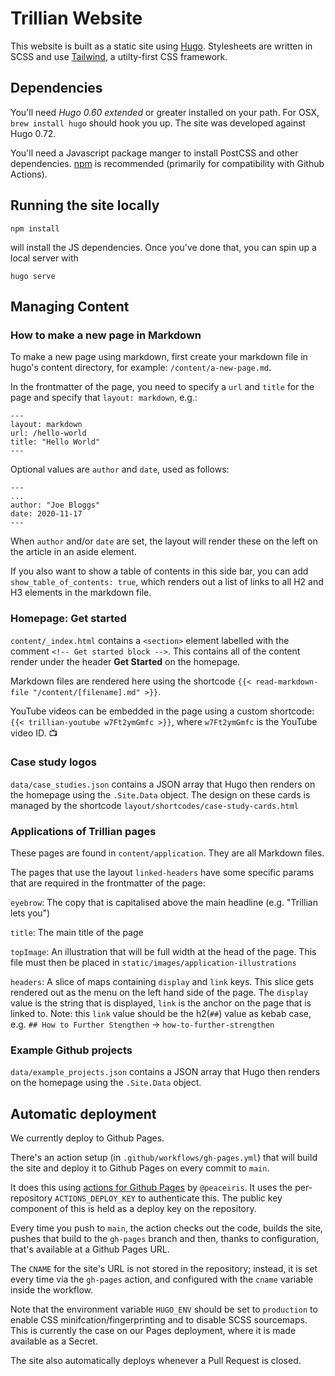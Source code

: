 # Trillian Website

This website is built as a static site using [Hugo][hugo]. Stylesheets are written in SCSS and use [Tailwind][tailwind], a utilty-first CSS framework.

## Dependencies

You'll need _Hugo 0.60 extended_ or greater installed on your path. For OSX, `brew install hugo` should hook you up. The site was developed against Hugo 0.72.

You'll need a Javascript package manger to install PostCSS and other dependencies. [npm][npm] is recommended (primarily for compatibility with Github Actions).

## Running the site locally

    npm install

will install the JS dependencies. Once you've done that, you can spin up a local server with

    hugo serve

## Managing Content

### How to make a new page in Markdown

To make a new page using markdown, first create your markdown file in hugo's content directory, for example: `/content/a-new-page.md`.

In the frontmatter of the page, you need to specify a `url` and `title` for the page and specify that `layout: markdown`, e.g.:

```
---
layout: markdown
url: /hello-world
title: "Hello World"
---
```

Optional values are `author` and `date`, used as follows:

```
---
...
author: "Joe Bloggs"
date: 2020-11-17
---
```

When `author` and/or `date` are set, the layout will render these on the left on the article in an aside element.

If you also want to show a table of contents in this side bar, you can add `show_table_of_contents: true`, which renders out a list of links to all H2 and H3 elements in the markdown file.

### Homepage: Get started

`content/_index.html` contains a `<section>` element labelled with the comment `<!-- Get started block -->`. This contains all of the content render under the header **Get Started** on the homepage.

Markdown files are rendered here using the shortcode `{{< read-markdown-file "/content/[filename].md" >}}`.

YouTube videos can be embedded in the page using a custom shortcode: `{{< trillian-youtube w7Ft2ymGmfc >}}`, where `w7Ft2ymGmfc` is the YouTube video ID. 📺

### Case study logos

`data/case_studies.json` contains a JSON array that Hugo then renders on the homepage using the `.Site.Data` object. The design on these cards is managed by the shortcode `layout/shortcodes/case-study-cards.html`

### Applications of Trillian pages

These pages are found in `content/application`. They are all Markdown files.

The pages that use the layout `linked-headers` have some specific params that are required in the frontmatter of the page:

`eyebrow`: The copy that is capitalised above the main headline (e.g. "Trillian lets you")

`title`: The main title of the page

`topImage`: An illustration that will be full width at the head of the page. This file must then be placed in `static/images/application-illustrations`

`headers`: A slice of maps containing `display` and `link` keys. This slice gets rendered out as the menu on the left hand side of the page. The `display` value is the string that is displayed, `link` is the anchor on the page that is linked to. Note: this `link` value should be the h2(`##`) value as kebab case, e.g. `## How to Further Stengthen` -> `how-to-further-strengthen`

### Example Github projects

`data/example_projects.json` contains a JSON array that Hugo then renders on the homepage using the `.Site.Data` object.

## Automatic deployment

We currently deploy to Github Pages.

There's an action setup (in `.github/workflows/gh-pages.yml`) that will build the site and deploy it to Github Pages on every commit to `main`.

It does this using [actions for Github Pages][actions] by `@peaceiris`. It uses the per-repository `ACTIONS_DEPLOY_KEY` to authenticate this. The public key component of this is held as a deploy key on the repository.

Every time you push to `main`, the action checks out the code, builds the site, pushes that build to the `gh-pages` branch and then, thanks to configuration, that's available at a Github Pages URL.

The `CNAME` for the site's URL is not stored in the repository; instead, it is set every time via the `gh-pages` action, and configured with the `cname` variable inside the workflow.

Note that the environment variable `HUGO_ENV` should be set to `production` to enable CSS minifcation/fingerprinting and to disable SCSS sourcemaps. This is currently the case on our Pages deployment, where it is made available as a Secret.

The site also automatically deploys whenever a Pull Request is closed.

[hugo]: https://gohugo.io
[npm]: https://www.npmjs.com
[actions]: https://github.com/peaceiris/actions-gh-pages
[tailwind]: https://tailwindcss.com
